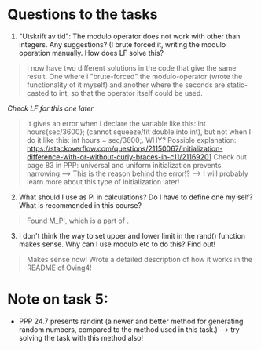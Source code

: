 # Questions to the tasks

1. "Utskrift av tid": The modulo operator does not work with other than integers. Any suggestions? (I brute forced it, writing the modulo operation manually. How does LF solve this?

> I now have two different solutions in the code that give the same result. One where i "brute-forced" the modulo-operator (wrote the functionality of it myself) and another where the seconds are static-casted to int, so that the operator itself could be used.  

*Check LF for this one later*

> It gives an error when i declare the variable like this: int hours{sec/3600}; (cannot squeeze/fit double into int), but not when I do it like this: int hours = sec/3600;. WHY?
Possible explanation: https://stackoverflow.com/questions/21150067/initialization-difference-with-or-without-curly-braces-in-c11/21169201
Check out page 83 in PPP: universal and uniform initialization prevents narrowing --> This is the reason behind the error!? 
--> I will probably learn more about this type of initialization later!


2. What should I use as Pi in calculations? Do I have to define one my self? What is recommended in this course?

> Found M_PI, which is a part of <cmath>. 

3. I don't think the way to set upper and lower limit in the rand() function makes sense. Why can I use modulo etc to do this? Find out! 

> Makes sense now! Wrote a detailed description of how it works in the README of Oving4!

# Note on task 5: 

* PPP 24.7 presents randint (a newer and better method for generating random numbers, compared to the method used in this task.) --> try solving the task with this method also!
